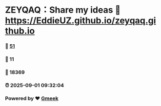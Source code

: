 # ZEYQAQ：Share my ideas :link: https://EddieUZ.github.io/zeyqaq.github.io 
### :page_facing_up: [51](https://EddieUZ.github.io/zeyqaq.github.io/tag.html) 
### :speech_balloon: 11 
### :hibiscus: 18369 
### :alarm_clock: 2025-09-01 09:32:04 
### Powered by :heart: [Gmeek](https://github.com/Meekdai/Gmeek)
